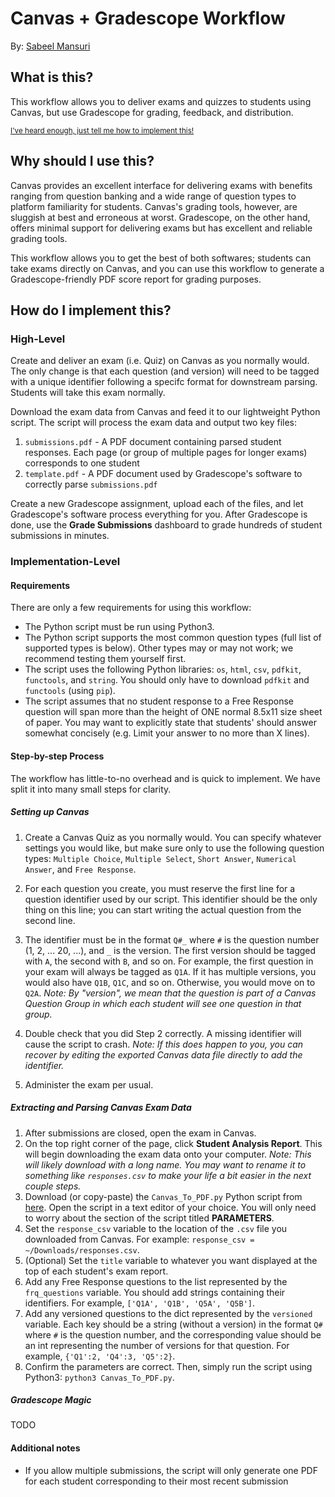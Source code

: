# Canvas + Gradescope Workflow

By: [Sabeel Mansuri](https://sabeelmansuri.com/)

## What is this?
This workflow allows you to deliver exams and quizzes to students using Canvas, but use Gradescope for grading, feedback, and distribution.

<sup>[I've heard enough, just tell me how to implement this!](#implementation-level)</sup>

## Why should I use this?
Canvas provides an excellent interface for delivering exams with benefits ranging from question banking and a wide range of question types to platform familiarity for students. Canvas's grading tools, however, are sluggish at best and erroneous at worst. Gradescope, on the other hand, offers minimal support for delivering exams but has excellent and reliable grading tools.

This workflow allows you to get the best of both softwares; students can take exams directly on Canvas, and you can use this workflow to generate a Gradescope-friendly PDF score report for grading purposes.

## How do I implement this?
### High-Level
Create and deliver an exam (i.e. Quiz) on Canvas as you normally would. The only change is that each question (and version) will need to be tagged with a unique identifier following a specifc format for downstream parsing. Students will take this exam normally.

Download the exam data from Canvas and feed it to our lightweight Python script. The script will process the exam data and output two key files:
1. `submissions.pdf` - A PDF document containing parsed student responses. Each page (or group of multiple pages for longer exams) corresponds to one student
2. `template.pdf` - A PDF document used by Gradescope's software to correctly parse `submissions.pdf`

Create a new Gradescope assignment, upload each of the files, and let Gradescope's software process everything for you. After Gradescope is done, use the **Grade Submissions** dashboard to grade hundreds of student submissions in minutes.

### Implementation-Level
#### Requirements
There are only a few requirements for using this workflow:
* The Python script must be run using Python3.
* The Python script supports the most common question types (full list of supported types is below). Other types may or may not work; we recommend testing them yourself first.
* The script uses the following Python libraries: `os`, `html`, `csv`, `pdfkit`, `functools`, and `string`. You should only have to download `pdfkit` and `functools` (using `pip`).
* The script assumes that no student response to a Free Response question will span more than the height of ONE normal 8.5x11 size sheet of paper. You may want to explicitly state that students' should answer somewhat concisely (e.g. Limit your answer to no more than X lines).

#### Step-by-step Process
The workflow has little-to-no overhead and is quick to implement. We have split it into many small steps for clarity.

##### Setting up Canvas
1. Create a Canvas Quiz as you normally would. You can specify whatever settings you would like, but make sure only to use the following question types: `Multiple Choice`, `Multiple Select`, `Short Answer`, `Numerical Answer`, and `Free Response`. 

2. For each question you create, you must reserve the first line for a question identifier used by our script. This identifier should be the only thing on this line; you can start writing the actual question from the second line.

3. The identifier must be in the format `Q#_` where `#` is the question number (1, 2, ... 20, ...), and `_` is the version. The first version should be tagged with `A`, the second with `B`, and so on. For example, the first question in your exam will always be tagged as `Q1A`. If it has multiple versions, you would also have `Q1B`, `Q1C`, and so on. Otherwise, you would move on to `Q2A`. *Note: By "version", we mean that the question is part of a Canvas Question Group in which each student will see one question in that group.*

4. Double check that you did Step 2 correctly. A missing identifier will cause the script to crash. *Note: If this does happen to you, you can recover by editing the exported Canvas data file directly to add the identifier.*

5. Administer the exam per usual.

##### Extracting and Parsing Canvas Exam Data
1. After submissions are closed, open the exam in Canvas.
2. On the top right corner of the page, click **Student Analysis Report**. This will begin downloading the exam data onto your computer. *Note: This will likely download with a long name. You may want to rename it to something like `responses.csv` to make your life a bit easier in the next couple steps.*
3. Download (or copy-paste) the `Canvas_To_PDF.py` Python script from [here](Canvas_To_PDF.py). Open the script in a text editor of your choice. You will only need to worry about the section of the script titled **PARAMETERS**.
4. Set the `response_csv` variable to the location of the `.csv` file you downloaded from Canvas. For example: `response_csv = ~/Downloads/responses.csv`.
5. (Optional) Set the `title` variable to whatever you want displayed at the top of each student's exam report.
6. Add any Free Response questions to the list represented by the `frq_questions` variable. You should add strings containing their identifiers. For example, `['Q1A', 'Q1B', 'Q5A', 'Q5B']`.
7. Add any versioned questions to the dict represented by the `versioned` variable. Each key should be a string (without a version) in the format `Q#` where `#` is the question number, and the corresponding value should be an int representing the number of versions for that question. For example, `{'Q1':2, 'Q4':3, 'Q5':2}`.
8. Confirm the parameters are correct. Then, simply run the script using Python3: `python3 Canvas_To_PDF.py`.

##### Gradescope Magic
TODO


#### Additional notes
* If you allow multiple submissions, the script will only generate one PDF for each student corresponding to their most recent submission
